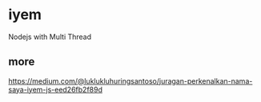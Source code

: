 # iyem
Nodejs with Multi Thread

## more 

https://medium.com/@luklukluhuringsantoso/juragan-perkenalkan-nama-saya-iyem-js-eed26fb2f89d
